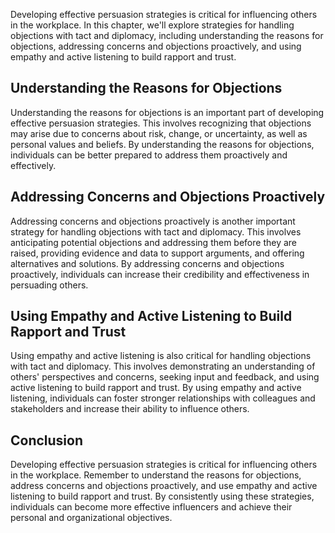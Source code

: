 
Developing effective persuasion strategies is critical for influencing others in the workplace. In this chapter, we'll explore strategies for handling objections with tact and diplomacy, including understanding the reasons for objections, addressing concerns and objections proactively, and using empathy and active listening to build rapport and trust.

Understanding the Reasons for Objections
----------------------------------------

Understanding the reasons for objections is an important part of developing effective persuasion strategies. This involves recognizing that objections may arise due to concerns about risk, change, or uncertainty, as well as personal values and beliefs. By understanding the reasons for objections, individuals can be better prepared to address them proactively and effectively.

Addressing Concerns and Objections Proactively
----------------------------------------------

Addressing concerns and objections proactively is another important strategy for handling objections with tact and diplomacy. This involves anticipating potential objections and addressing them before they are raised, providing evidence and data to support arguments, and offering alternatives and solutions. By addressing concerns and objections proactively, individuals can increase their credibility and effectiveness in persuading others.

Using Empathy and Active Listening to Build Rapport and Trust
-------------------------------------------------------------

Using empathy and active listening is also critical for handling objections with tact and diplomacy. This involves demonstrating an understanding of others' perspectives and concerns, seeking input and feedback, and using active listening to build rapport and trust. By using empathy and active listening, individuals can foster stronger relationships with colleagues and stakeholders and increase their ability to influence others.

Conclusion
----------

Developing effective persuasion strategies is critical for influencing others in the workplace. Remember to understand the reasons for objections, address concerns and objections proactively, and use empathy and active listening to build rapport and trust. By consistently using these strategies, individuals can become more effective influencers and achieve their personal and organizational objectives.
